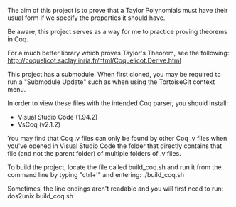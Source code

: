 The aim of this project is to prove that a Taylor Polynomials must have their usual form if we specify the properties it should have.

Be aware, this project serves as a way for me to practice proving theorems in Coq.

For a much better library which proves Taylor's Theorem, see the following:
  http://coquelicot.saclay.inria.fr/html/Coquelicot.Derive.html

This project has a submodule. When first cloned, you may be required to run a "Submodule Update" such as when using the TortoiseGit context menu.

In order to view these files with the intended Coq parser, you should install:
- Visual Studio Code (1.94.2)
- VsCoq (v2.1.2)

You may find that Coq .v files can only be found by other Coq .v files when you've opened in Visual Studio Code the folder that directly contains that file (and not the parent folder) of multiple folders of .v files.

To build the project, locate the file called build_coq.sh and run it from the command line by typing "ctrl+'" and entering: ./build_coq.sh

Sometimes, the line endings aren't readable and you will first need to run: dos2unix build_coq.sh
